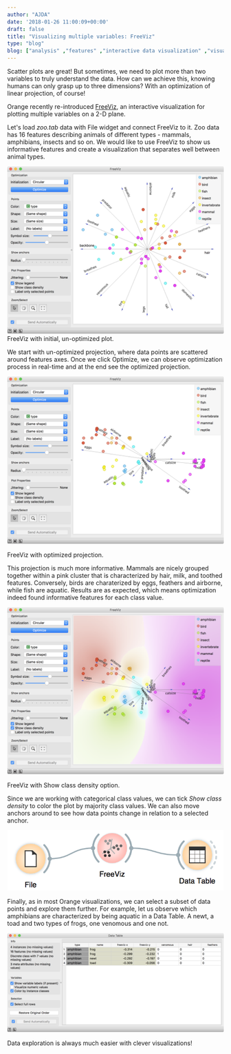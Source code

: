 ```yaml
---
author: "AJDA"
date: '2018-01-26 11:00:09+00:00'
draft: false
title: "Visualizing multiple variables: FreeViz"
type: "blog"
blog: ["analysis" ,"features" ,"interactive data visualization" ,"visualization"  ]
---
```


Scatter plots are great! But sometimes, we need to plot more than two variables to truly understand the data. How can we achieve this, knowing humans can only grasp up to three dimensions? With an optimization of linear projection, of course!

Orange recently re-introduced [FreeViz](https://www.sciencedirect.com/science/article/pii/S1532046407000275), an interactive visualization for plotting multiple variables on a 2-D plane.

Let's load _zoo.tab_ data with File widget and connect FreeViz to it. Zoo data has 16 features describing animals of different types - mammals, amphibians, insects and so on. We would like to use FreeViz to show us informative features and create a visualization that separates well between animal types.

![](Screen-Shot-2018-01-25-at-13.33.34.png)
FreeViz with initial, un-optimized plot.

We start with un-optimized projection, where data points are scattered around features axes. Once we click Optimize, we can observe optimization process in real-time and at the end see the optimized projection.

![](Screen-Shot-2018-01-25-at-13.35.04.png)

FreeViz with optimized projection.

This projection is much more informative. Mammals are nicely grouped together within a pink cluster that is characterized by hair, milk, and toothed features. Conversely, birds are charaterized by eggs, feathers and airborne, while fish are aquatic. Results are as expected, which means optimization indeed found informative features for each class value.

![](Screen-Shot-2018-01-25-at-13.37.53.png)

FreeViz with Show class density option.

Since we are working with categorical class values, we can tick _Show class density_ to color the plot by majority class values. We can also move anchors around to see how data points change in relation to a selected anchor.

![](Screen-Shot-2018-01-25-at-13.46.09.png)


Finally, as in most Orange visualizations, we can select a subset of data points and explore them further. For example, let us observe which amphibians are characterized by being aquatic in a Data Table. A newt, a toad and two types of frogs, one venomous and one not.

![](Screen-Shot-2018-01-25-at-13.44.13.png)

Data exploration is always much easier with clever visualizations!
